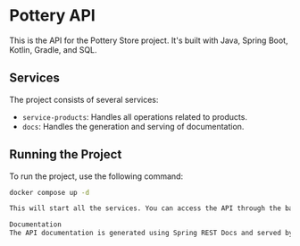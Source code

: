 # Pottery API

This is the API for the Pottery Store project. It's built with Java, Spring Boot, Kotlin, Gradle, and SQL.

## Services

The project consists of several services:

- `service-products`: Handles all operations related to products.
- `docs`: Handles the generation and serving of documentation.

## Running the Project

To run the project, use the following command:

```bash
docker compose up -d

This will start all the services. You can access the API through the backend-gateway service at http://localhost:8080.  

Documentation
The API documentation is generated using Spring REST Docs and served by the docs service. You can access it at http://localhost:8080/docs/index.html.
